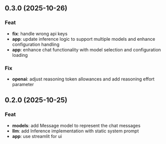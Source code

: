 ## 0.3.0 (2025-10-26)

### Feat

- **fix**: handle wrong api keys
- **app**: update inference logic to support multiple models and enhance configuration handling
- **app**: enhance chat functionality with model selection and configuration loading

### Fix

- **openai**: adjust reasoning token allowances and add reasoning effort parameter

## 0.2.0 (2025-10-25)

### Feat

- **models**: add Message model to represent the chat messages
- **llm**: add Inference implementation with static system prompt
- **app**: use streamlit for ui
